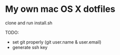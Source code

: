 # My own mac OS X dotfiles  

clone and run install.sh


TODO:
- set git properly (git user.name & user.email)
- generate ssh key
